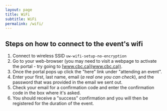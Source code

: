 ```yaml
---
layout: page
title: WiFi
subtitle: WiFi
permalink: /wifi/
---
```


## Steps on how to connect to the event's wifi

1. Connect to wireless SSID `uw-wifi-setup-no-encryption`
2. Go to your web-browser (you may need to visit a webpage to activate the portal - try going to [www.cbc.ca](www.cbc.ca)).
3. Once the portal pops up click the "here" link under "attending an event".
4. Enter your first, last name, email (_a real one you can check_), and the password that was provided in the email we sent out.
5. Check your email for a confirmation code and enter the confirmation code in the box where it's asked.
6. You should receive a "success" confirmation and you will then be registered for the duration of the event.
